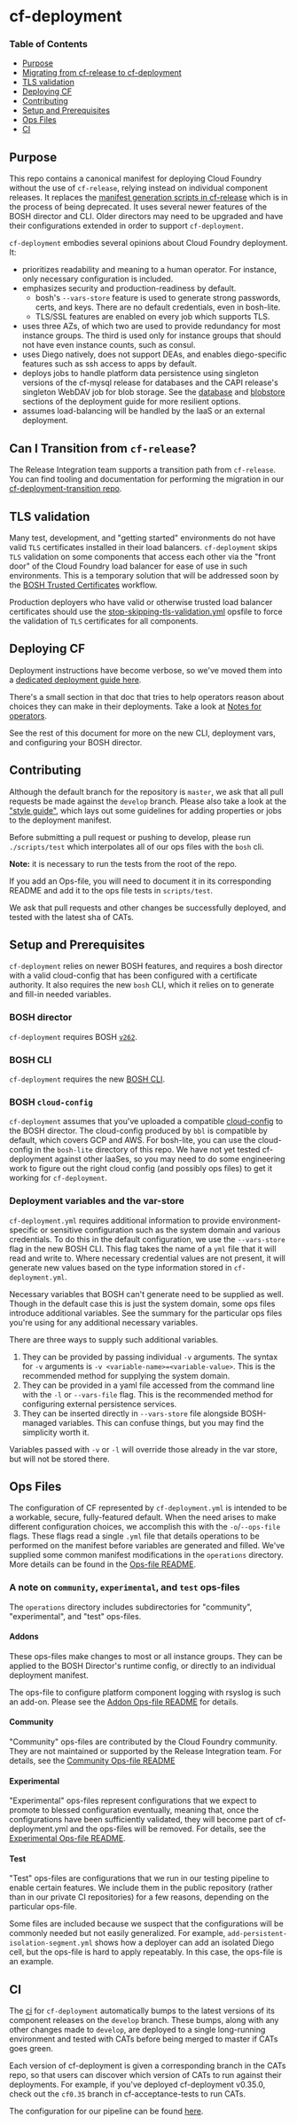 # cf-deployment

### Table of Contents
* <a href='#purpose'>Purpose</a>
* <a href='#migrating'>Migrating from cf-release to cf-deployment</a>
* <a href='#tls'>TLS validation</a>
* <a href='#deploying-cf'>Deploying CF</a>
* <a href='#contributing'>Contributing</a>
* <a href='#setup'>Setup and Prerequisites</a>
* <a href='#ops-files'>Ops Files</a>
* <a href='#ci'>CI</a>

## <a name='purpose'></a>Purpose
This repo contains a canonical manifest
for deploying Cloud Foundry without the use of `cf-release`,
relying instead on individual component releases.
It replaces the [manifest generation scripts in cf-release][cf-release-url]
which is in the process of being deprecated.
It uses several newer features
of the BOSH director and CLI.
Older directors may need to be upgraded
and have their configurations extended
in order to support `cf-deployment`.

`cf-deployment` embodies several opinions
about Cloud Foundry deployment.
It:
- prioritizes readability and meaning to a human operator.
  For instance, only necessary configuration is included.
- emphasizes security and production-readiness by default.
  - bosh's `--vars-store` feature is used
  to generate strong passwords, certs, and keys.
  There are no default credentials, even in bosh-lite.
  - TLS/SSL features are enabled on every job which supports TLS.
- uses three AZs, of which two are used to provide redundancy for most instance groups.
The third is used only for instance groups
that should not have even instance counts,
such as consul.
- uses Diego natively,
does not support DEAs,
and enables diego-specific features
such as ssh access to apps by default.
- deploys jobs to handle platform data persistence
using singleton versions of the cf-mysql release for databases
and the CAPI release's singleton WebDAV job for blob storage.
See the  [database](deployment-guide.md#databases) and [blobstore](deployment-guide.md#blobstore) sections
of the deployment guide
for more resilient options.
- assumes load-balancing will be handled by the IaaS
or an external deployment.

## <a name='migrating'></a>Can I Transition from `cf-release`?
The Release Integration team
supports a transition path from `cf-release`.
You can find tooling and documentation for performing the migration
in our [cf-deployment-transition repo](https://github.com/cloudfoundry/cf-deployment-transition).

## <a name='tls'></a> TLS validation

Many test, development, and "getting started" environments
do not have valid `TLS` certificates
installed in their load balancers.
`cf-deployment` skips `TLS` validation
on some components
that access each other via the "front door"
of the Cloud Foundry load balancer
for ease of use
in such environments.
This is a temporary solution
that will be addressed soon
by the [BOSH Trusted Certificates](https://bosh.io/docs/trusted-certs.html) workflow.

Production deployers who have valid
or otherwise trusted
load balancer certificates should use the
[stop-skipping-tls-validation.yml](operations/stop-skipping-tls-validation.yml) opsfile
to force the validation of `TLS` certificates
for all components.

## <a name='deploying-cf'></a>Deploying CF
Deployment instructions have become verbose,
so we've moved them into a [dedicated deployment guide here](deployment-guide.md).

There's a small section in that doc
that tries to help operators reason about choices they can make in their deployments.
Take a look at [Notes for operators](deployment-guide.md#notes-for-operators).

See the rest of this document for more on the new CLI, deployment vars, and configuring your BOSH director.

## <a name='contributing'></a>Contributing
Although the default branch for the repository is `master`,
we ask that all pull requests be made against
the `develop` branch.
Please also take a look at the ["style guide"](texts/style-guide.md),
which lays out some guidelines for adding properties or jobs
to the deployment manifest.

Before submitting a pull request
or pushing to develop,
please run `./scripts/test`
which interpolates all of our ops files
with the `bosh` cli.

**Note:** it is necessary to run the tests
from the root of the repo.

If you add an Ops-file,
you will need to document it in its corresponding README
and add it to the ops file tests in `scripts/test`.

We ask that pull requests and other changes be successfully deployed,
and tested with the latest sha of CATs.

## <a name='setup'></a>Setup and Prerequisites
`cf-deployment` relies on newer BOSH features,
and requires a bosh director with a valid cloud-config that has been configured with a certificate authority.
It also requires the new `bosh` CLI,
which it relies on to generate and fill-in needed variables.

### BOSH director
`cf-deployment` requires BOSH [`v262`](https://github.com/cloudfoundry/bosh/releases/tag/v262).

### BOSH CLI
`cf-deployment` requires the new [BOSH CLI](https://github.com/cloudfoundry/bosh-cli).

### BOSH `cloud-config`
`cf-deployment` assumes that
you've uploaded a compatible [cloud-config](http://bosh.io/docs/cloud-config.html) to the BOSH director.
The cloud-config produced by `bbl` is compatible by default,
which covers GCP and AWS.
For bosh-lite, you can use the cloud-config in the `bosh-lite` directory of this repo.
We have not yet tested cf-deployment against other IaaSes,
so you may need to do some engineering work to figure out the right cloud config (and possibly ops files)
to get it working for `cf-deployment`.

### Deployment variables and the var-store
`cf-deployment.yml` requires additional information
to provide environment-specific or sensitive configuration
such as the system domain and various credentials.
To do this in the default configuration,
we use the `--vars-store` flag in the new BOSH CLI.
This flag takes the name of a `yml` file that it will read and write to.
Where necessary credential values are not present,
it will generate new values
based on the type information stored in `cf-deployment.yml`.

Necessary variables that BOSH can't generate
need to be supplied as well.
Though in the default case
this is just the system domain,
some ops files introduce additional variables.
See the summary for the particular ops files you're using
for any additional necessary variables.

There are three ways to supply
such additional variables.

1. They can be provided by passing individual `-v` arguments.
   The syntax for `-v` arguments is
   `-v <variable-name>=<variable-value>`.
   This is the recommended method for supplying
   the system domain.
2. They can be provided in a yaml file
   accessed from the command line with the
   `-l` or `--vars-file` flag.
   This is the recommended method for configuring
   external persistence services.
3. They can be inserted directly in `--vars-store` file
   alongside BOSH-managed variables.
   This can confuse things,
   but you may find the simplicity worth it.

Variables passed with `-v` or `-l`
will override those already in the var store,
but will not be stored there.

## <a name='ops-files'></a>Ops Files
The configuration of CF represented by `cf-deployment.yml` is intended to be a workable, secure, fully-featured default.
When the need arises to make different configuration choices,
we accomplish this with the `-o`/`--ops-file` flags.
These flags read a single `.yml` file that details operations to be performed on the manifest
before variables are generated and filled.
We've supplied some common manifest modifications in the `operations` directory.
More details can be found in the [Ops-file README](operations/README.md).

### A note on `community`, `experimental`, and `test` ops-files
The `operations` directory includes subdirectories
for "community", "experimental", and "test" ops-files.

#### Addons
These ops-files make changes to
most or all instance groups.
They can be applied to the BOSH Director's
runtime config,
or directly to an individual deployment manifest.

The ops-file to configure platform component logging
with rsyslog is such an add-on.
Please see the [Addon Ops-file README](operations/addons/README.md)
for details.

#### Community
"Community" ops-files are contributed by the Cloud Foundry community. They are not maintained or supported by the Release Integration team. For details, see the [Community Ops-file README](operations/community/README.md)

#### Experimental
"Experimental" ops-files represent configurations
that we expect to promote to blessed configuration eventually,
meaning that,
once the configurations have been sufficiently validated,
they will become part of cf-deployment.yml
and the ops-files will be removed.
For details, see the [Experimental Ops-file README](operations/experimental/README.md).

#### Test
"Test" ops-files are configurations
that we run in our testing pipeline
to enable certain features.
We include them in the public repository
(rather than in our private CI repositories)
for a few reasons,
depending on the particular ops-file.

Some files are included
because we suspect that the configurations will be commonly needed
but not easily generalized.
For example,
`add-persistent-isolation-segment.yml` shows how a deployer can add an isolated Diego cell,
but the ops-file is hard to apply repeatably.
In this case, the ops-file is an example.

## <a name='ci'></a>CI
The [ci](https://release-integration.ci.cf-app.com/teams/main/pipelines/cf-deployment) for `cf-deployment`
automatically bumps to the latest versions of its component releases on the `develop` branch.
These bumps, along with any other changes made to `develop`, are deployed to a single long-running environment
and tested with CATs before being merged to master if CATs goes green.

Each version of cf-deployment is given a corresponding branch in the CATs repo,
so that users can discover which version of CATs to run against their deployments.
For example, if you've deployed cf-deployment v0.35.0,
check out the `cf0.35` branch in cf-acceptance-tests to run CATs.

The configuration for our pipeline can be found [here](https://github.com/cloudfoundry/runtime-ci/blob/master/pipelines/cf-deployment.yml).

[cf-deployment-concourse-url]: https://release-integration.ci.cf-app.com/teams/main/pipelines/cf-deployment
[cf-release-url]: https://github.com/cloudfoundry/cf-release/tree/master/templates
